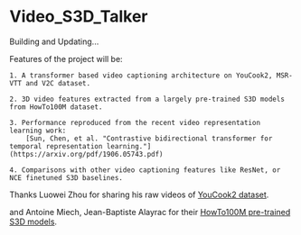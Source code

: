 # Video_S3D_Talker

Building and Updating...

Features of the project will be:

```
1. A transformer based video captioning architecture on YouCook2, MSR-VTT and V2C dataset.
```
```
2. 3D video features extracted from a largely pre-trained S3D models from HowTo100M dataset.
```
```
3. Performance reproduced from the recent video representation learning work:
    [Sun, Chen, et al. "Contrastive bidirectional transformer for temporal representation learning."](https://arxiv.org/pdf/1906.05743.pdf)
```
```
4. Comparisons with other video captioning features like ResNet, or NCE finetuned S3D baselines.
```

Thanks Luowei Zhou for sharing his raw videos of [YouCook2 dataset](http://youcook2.eecs.umich.edu/).

and Antoine Miech, Jean-Baptiste Alayrac for their [HowTo100M pre-trained S3D models](https://github.com/antoine77340/S3D_HowTo100M).
